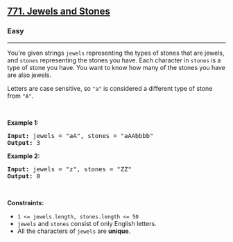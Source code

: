 <h2><a href="https://leetcode.com/problems/jewels-and-stones/">771. Jewels and Stones</a></h2><h3>Easy</h3><hr><div style="user-select: auto;"><p style="user-select: auto;">You're given strings <code style="user-select: auto;">jewels</code> representing the types of stones that are jewels, and <code style="user-select: auto;">stones</code> representing the stones you have. Each character in <code style="user-select: auto;">stones</code> is a type of stone you have. You want to know how many of the stones you have are also jewels.</p>

<p style="user-select: auto;">Letters are case sensitive, so <code style="user-select: auto;">"a"</code> is considered a different type of stone from <code style="user-select: auto;">"A"</code>.</p>

<p style="user-select: auto;">&nbsp;</p>
<p style="user-select: auto;"><strong style="user-select: auto;">Example 1:</strong></p>
<pre style="user-select: auto;"><strong style="user-select: auto;">Input:</strong> jewels = "aA", stones = "aAAbbbb"
<strong style="user-select: auto;">Output:</strong> 3
</pre><p style="user-select: auto;"><strong style="user-select: auto;">Example 2:</strong></p>
<pre style="user-select: auto;"><strong style="user-select: auto;">Input:</strong> jewels = "z", stones = "ZZ"
<strong style="user-select: auto;">Output:</strong> 0
</pre>
<p style="user-select: auto;">&nbsp;</p>
<p style="user-select: auto;"><strong style="user-select: auto;">Constraints:</strong></p>

<ul style="user-select: auto;">
	<li style="user-select: auto;"><code style="user-select: auto;">1 &lt;=&nbsp;jewels.length, stones.length &lt;= 50</code></li>
	<li style="user-select: auto;"><code style="user-select: auto;">jewels</code> and <code style="user-select: auto;">stones</code> consist of only English letters.</li>
	<li style="user-select: auto;">All the characters of&nbsp;<code style="user-select: auto;">jewels</code> are <strong style="user-select: auto;">unique</strong>.</li>
</ul>
</div>